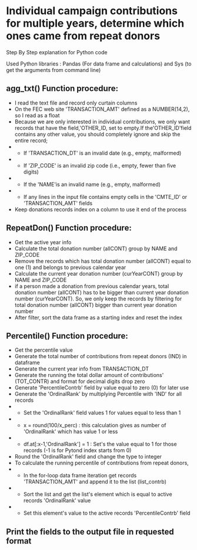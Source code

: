 #  Individual campaign contributions for multiple years, determine which ones came from repeat donors



Step By Step explanation for Python code

Used Python libraries : Pandas (For data frame and calculations) and Sys (to get the arguments from command line)



## agg_txt() Function procedure:
- I read the text file and record only curtain columns      
- On the FEC web site 'TRANSACTION_AMT' defined as a NUMBER(14,2), so I read as a float
- Because we are only interested in individual contributions, we only want records that have the field,'OTHER_ID, set to empty.If the'OTHER_ID'field contains any other value, you should completely ignore and skip the entire record;
- - If 'TRANSACTION_DT' is an invalid date (e.g., empty, malformed)
- - If 'ZIP_CODE' is an invalid zip code (i.e., empty, fewer than five digits)
- - If the 'NAME'is an invalid name (e.g., empty, malformed)
- - If any lines in the input file contains empty cells in the 'CMTE_ID' or 'TRANSACTION_AMT' fields	
- Keep donations records index on a column to use it end of the process



## RepeatDon() Function procedure:
- Get the active year info
- Calculate the total donation number (allCONT) group by NAME and ZIP_CODE
- Remove the records which has total donation number (allCONT) equal to one (1) and belongs to previous calendar year 
- Calculate the current year donation number (curYearCONT) group by NAME and ZIP_CODE
- if a person made a donation from previous calendar years,  total donation number (allCONT) has to be bigger than current year donation number (curYearCONT). So, we only keep the records by filtering for total donation number (allCONT) bigger than current year donation number
- After filter, sort the data frame as a starting index and reset the index

## Percentile() Function procedure:
- Get the percentile value
- Generate the total number of contributions from repeat donors (IND) in dataframe
- Generate the current year info from  TRANSACTION_DT
- Generate the running the total dollar amount of contributions' (TOT_CONTR) and format for decimal digits drop zero
- Generate 'PercentileContrb' field by value equal to zero (0) for later use
- Generate the 'OrdinalRank' by multiplying Percentile with 'IND'  for all records 
- - Set the 'OrdinalRank' field values 1 for values equal to less than 1
- - x = round(100/x_perc)  : this calculation gives as number of 'OrdinalRank' which has value 1 or less
- - df.at[:x-1,'OrdinalRank'] = 1 : Set's the value  equal to 1 for those records (-1 is for Pytond index starts from 0)
- Round the 'OrdinalRank' field and change the type to integer
- To calculate the running percentile of contributions from repeat donors, 
- - In the for-loop data frame iteration get records 'TRANSACTION_AMT' and append it to the list (list_contrb)
- - Sort the list and get the list's element which is equal to active records 'OrdinalRank' value
- - Set this element's value to the active records 'PercentileContrb' field

## Print the fields to the output file in requested format

